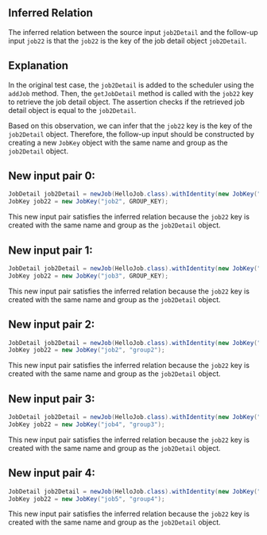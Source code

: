 ## Inferred Relation
The inferred relation between the source input `job2Detail` and the follow-up input `job22` is that the `job22` is the key of the job detail object `job2Detail`.

## Explanation
In the original test case, the `job2Detail` is added to the scheduler using the `addJob` method. Then, the `getJobDetail` method is called with the `job22` key to retrieve the job detail object. The assertion checks if the retrieved job detail object is equal to the `job2Detail`.

Based on this observation, we can infer that the `job22` key is the key of the `job2Detail` object. Therefore, the follow-up input should be constructed by creating a new `JobKey` object with the same name and group as the `job2Detail` object.

## New input pair 0:
```java
JobDetail job2Detail = newJob(HelloJob.class).withIdentity(new JobKey("job2", GROUP_KEY)).storeDurably().build();
JobKey job22 = new JobKey("job2", GROUP_KEY);
```
This new input pair satisfies the inferred relation because the `job22` key is created with the same name and group as the `job2Detail` object.

## New input pair 1:
```java
JobDetail job2Detail = newJob(HelloJob.class).withIdentity(new JobKey("job3", GROUP_KEY)).storeDurably().build();
JobKey job22 = new JobKey("job3", GROUP_KEY);
```
This new input pair satisfies the inferred relation because the `job22` key is created with the same name and group as the `job2Detail` object.

## New input pair 2:
```java
JobDetail job2Detail = newJob(HelloJob.class).withIdentity(new JobKey("job2", "group2")).storeDurably().build();
JobKey job22 = new JobKey("job2", "group2");
```
This new input pair satisfies the inferred relation because the `job22` key is created with the same name and group as the `job2Detail` object.

## New input pair 3:
```java
JobDetail job2Detail = newJob(HelloJob.class).withIdentity(new JobKey("job4", "group3")).storeDurably().build();
JobKey job22 = new JobKey("job4", "group3");
```
This new input pair satisfies the inferred relation because the `job22` key is created with the same name and group as the `job2Detail` object.

## New input pair 4:
```java
JobDetail job2Detail = newJob(HelloJob.class).withIdentity(new JobKey("job5", "group4")).storeDurably().build();
JobKey job22 = new JobKey("job5", "group4");
```
This new input pair satisfies the inferred relation because the `job22` key is created with the same name and group as the `job2Detail` object.